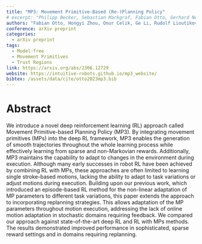 ```yaml
---
title: "MP3: Movement Primitive-Based (Re-)Planning Policy"
# excerpt: "Philipp Becker, Sebastian Markgraf, Fabian Otto, Gerhard Neumann"
authors: "Fabian Otto, Hongyi Zhou, Onur Celik, Ge Li, Rudolf Lioutikov, Gerhard Neumann"
conference: arXiv preprint
categories:
  - arXiv preprint
tags: 
  - Model-free
  - Movement Primitives 
  - Trust Regions
link: https://arxiv.org/abs/2306.12729
website: https://intuitive-robots.github.io/mp3_website/
bibtex: /assets/data/cite/otto2023mp3.bib
---
```


# Abstract

We introduce a novel deep reinforcement learning (RL) approach called Movement Primitive-based Planning Policy (MP3). By integrating movement primitives (MPs) into the deep RL framework, MP3 enables the generation of smooth trajectories throughout the whole learning process while effectively learning from sparse and non-Markovian rewards. Additionally, MP3 maintains the capability to adapt to changes in the environment during execution. Although many early successes in robot RL have been achieved by combining RL with MPs, these approaches are often limited to learning single stroke-based motions, lacking the ability to adapt to task variations or adjust motions during execution. Building upon our previous work, which introduced an episode-based RL method for the non-linear adaptation of MP parameters to different task variations, this paper extends the approach to incorporating replanning strategies. This allows adaptation of the MP parameters throughout motion execution, addressing the lack of online motion adaptation in stochastic domains requiring feedback. We compared our approach against state-of-the-art deep RL and RL with MPs methods. The results demonstrated improved performance in sophisticated, sparse reward settings and in domains requiring replanning.
